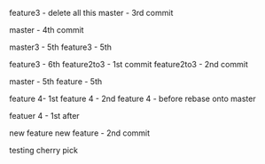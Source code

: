 feature3 - delete all this
master - 3rd commit 

master - 4th commit

master3 - 5th
feature3 - 5th

feature3 - 6th
feature2to3 - 1st commit
feature2to3 - 2nd commit

master - 5th
feature - 5th

feature 4- 1st
feature 4 - 2nd
feature 4 - before rebase onto master

featuer 4 - 1st after

new feature
new feature - 2nd commit

testing cherry pick

